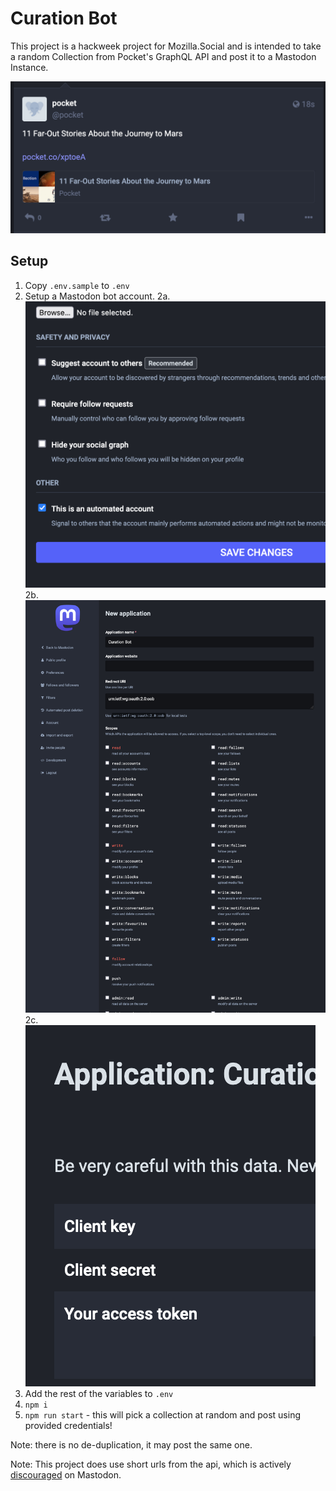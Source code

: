 # Curation Bot

This project is a hackweek project for Mozilla.Social and is intended to take a random Collection from Pocket's GraphQL API and post it to a Mastodon Instance.

![post](./docs/images/post.png)

## Setup

1. Copy `.env.sample` to `.env`
2. Setup a Mastodon bot account.
   2a. ![bot account](./docs/images/is_bot.png)
   2b. ![permissions](./docs/images/permissions.png)
   2c. ![client secrets](./docs/images/client_secrets.png)
3. Add the rest of the variables to `.env`
4. `npm i`
5. `npm run start` - this will pick a collection at random and post using provided credentials!

Note: there is no de-duplication, it may post the same one.

Note: This project does use short urls from the api, which is actively [discouraged](https://docs.joinmastodon.org/user/posting/#links) on Mastodon.

